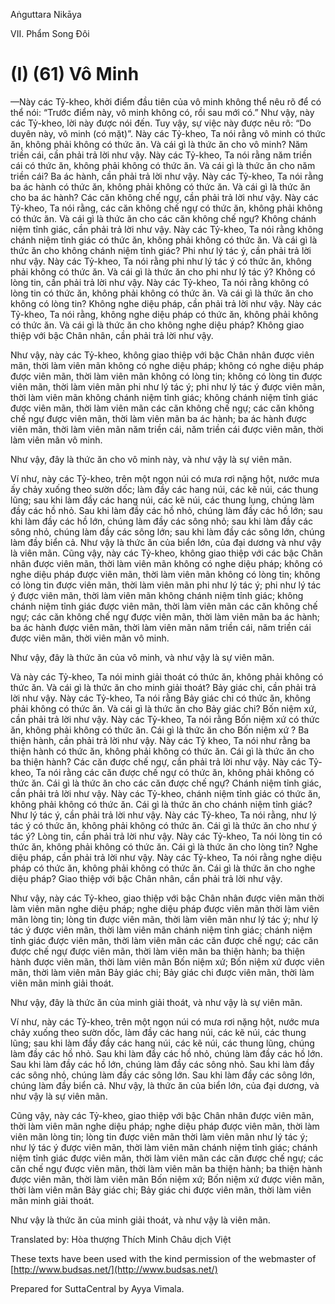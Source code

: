 Aṅguttara Nikāya

VII. Phẩm Song Ðôi

# (I) (61) Vô Minh

—Này các Tỷ-kheo, khởi điểm đầu tiên của vô minh không thể nêu rõ để có thể nói: “Trước điểm này, vô minh không có, rồi sau mới có.” Như vậy, này các Tỷ-kheo, lời này được nói đến. Tuy vậy, sự việc này được nêu rõ: “Do duyên này, vô minh (có mặt)”. Này các Tỷ-kheo, Ta nói rằng vô minh có thức ăn, không phải không có thức ăn. Và cái gì là thức ăn cho vô minh? Năm triền cái, cần phải trả lời như vậy. Này các Tỷ-kheo, Ta nói rằng năm triền cái có thức ăn, không phải không có thức ăn. Và cái gì là thức ăn cho năm triền cái? Ba ác hành, cần phải trả lời như vậy. Này các Tỷ-kheo, Ta nói rằng ba ác hành có thức ăn, không phải không có thức ăn. Và cái gì là thức ăn cho ba ác hành? Các căn không chế ngự, cần phải trả lời như vậy. Này các Tỷ-kheo, Ta nói rằng, các căn không chế ngự có thức ăn, không phải không có thức ăn. Và cái gì là thức ăn cho các căn không chế ngự? Không chánh niệm tỉnh giác, cần phải trả lời như vậy. Này các Tỷ-kheo, Ta nói rằng không chánh niệm tỉnh giác có thức ăn, không phải không có thức ăn. Và cái gì là thức ăn cho không chánh niệm tỉnh giác? Phi như lý tác ý, cần phải trả lời như vậy. Này các Tỷ-kheo, Ta nói rằng phi như lý tác ý có thức ăn, không phải không có thức ăn. Và cái gì là thức ăn cho phi như lý tác ý? Không có lòng tin, cần phải trả lời như vậy. Này các Tỷ-kheo, Ta nói rằng không có lòng tin có thức ăn, không phải không có thức ăn. Và cái gì là thức ăn cho không có lòng tin? Không nghe diệu pháp, cần phải trả lời như vậy. Này các Tỷ-kheo, Ta nói rằng, không nghe diệu pháp có thức ăn, không phải không có thức ăn. Và cái gì là thức ăn cho không nghe diệu pháp? Không giao thiệp với bậc Chân nhân, cần phải trả lời như vậy.

Như vậy, này các Tỷ-kheo, không giao thiệp với bậc Chân nhân được viên mãn, thời làm viên mãn không có nghe diệu pháp; không có nghe diệu pháp được viên mãn, thời làm viên mãn không có lòng tin; không có lòng tin được viên mãn, thời làm viên mãn phi như lý tác ý; phi như lý tác ý được viên mãn, thời làm viên mãn không chánh niệm tỉnh giác; không chánh niệm tỉnh giác được viên mãn, thời làm viên mãn các căn không chế ngự; các căn không chế ngự được viên mãn, thời làm viên mãn ba ác hành; ba ác hành được viên mãn, thời làm viên mãn năm triền cái, năm triền cái được viên mãn, thời làm viên mãn vô minh.

Như vậy, đây là thức ăn cho vô minh này, và như vậy là sự viên mãn.

Ví như, này các Tỷ-kheo, trên một ngọn núi có mưa rơi nặng hột, nước mưa ấy chảy xuống theo sườn dốc; làm đầy các hang núi, các kẽ núi, các thung lũng; sau khi làm đầy các hang núi, các kẽ núi, các thung lụng, chúng làm đầy các hồ nhỏ. Sau khi làm đầy các hồ nhỏ, chúng làm đầy các hồ lớn; sau khi làm đầy các hồ lớn, chúng làm đầy các sông nhỏ; sau khi làm đầy các sông nhỏ, chúng làm đầy các sông lớn; sau khi làm đầy các sông lớn, chúng làm đầy biển cả. Như vậy là thức ăn của biển lớn, của đại dương và như vậy là viên mãn. Cũng vậy, này các Tỷ-kheo, không giao thiệp với các bậc Chân nhân được viên mãn, thời làm viên mãn không có nghe diệu pháp; không có nghe diệu pháp được viên mãn, thời làm viên mãn không có lòng tin; không có lòng tin được viên mãn, thời làm viên mãn phi như lý tác ý; phi như lý tác ý được viên mãn, thời làm viên mãn không chánh niệm tỉnh giác; không chánh niệm tỉnh giác được viên mãn, thời làm viên mãn các căn không chế ngự; các căn không chế ngự được viên mãn, thời làm viên mãn ba ác hành; ba ác hành được viên mãn, thời làm viên mãn năm triền cái, năm triền cái được viên mãn, thời viên mãn vô minh.

Như vậy, đây là thức ăn của vô minh, và như vậy là sự viên mãn.

Và này các Tỷ-kheo, Ta nói minh giải thoát có thức ăn, không phải không có thức ăn. Và cái gì là thức ăn cho minh giải thoát? Bảy giác chi, cần phải trả lời như vậy. Này các Tỷ-kheo, Ta nói rằng Bảy giác chi có thức ăn, không phải không có thức ăn. Và cái gì là thức ăn cho Bảy giác chi? Bốn niệm xứ, cần phải trả lời như vậy. Này các Tỷ-kheo, Ta nói rằng Bốn niệm xứ có thức ăn, không phải không có thức ăn. Cái gì là thức ăn cho Bốn niệm xứ ? Ba thiện hành, cần phải trả lời như vậy. Này các Tỷ kheo, Ta nói như rằng ba thiện hành có thức ăn, không phải không có thức ăn. Cái gì là thức ăn cho ba thiện hành? Các căn được chế ngự, cần phải trả lời như vậy. Này các Tỷ-kheo, Ta nói rằng các căn được chế ngự có thức ăn, không phải không có thức ăn. Cái gì là thức ăn cho các căn được chế ngự? Chánh niệm tỉnh giác, cần phải trả lời như vậy. Này các Tỷ-kheo, chánh niệm tỉnh giác có thức ăn, không phải không có thức ăn. Cái gì là thức ăn cho chánh niệm tỉnh giác? Như lý tác ý, cần phải trả lời như vậy. Này các Tỷ-kheo, Ta nói rằng, như lý tác ý có thức ăn, không phải không có thức ăn. Cái gì là thức ăn cho như ý tác ý? Lòng tin, cần phải trả lời như vậy. Này các Tỷ-kheo, Ta nói lòng tin có thức ăn, không phải không có thức ăn. Cái gì là thức ăn cho lòng tin? Nghe diệu pháp, cần phải trả lời như vậy. Này các Tỷ-kheo, Ta nói rằng nghe diệu pháp có thức ăn, không phải không có thức ăn. Cái gì là thức ăn cho nghe diệu pháp? Giao thiệp với bậc Chân nhân, cần phải trả lời như vậy.

Như vậy, này các Tỷ-kheo, giao thiệp với bậc Chân nhân được viên mãn thời làm viên mãn nghe diệu pháp; nghe diệu pháp được viên mãn thời làm viên mãn lòng tin; lòng tin được viên mãn, thời làm viên mãn như lý tác ý; như lý tác ý được viên mãn, thời làm viên mãn chánh niệm tỉnh giác; chánh niệm tỉnh giác được viên mãn, thời làm viên mãn các căn được chế ngự; các căn được chế ngự được viên mãn, thời làm viên mãn ba thiện hành; ba thiện hành được viên mãn, thời làm viên mãn Bốn niệm xứ; Bốn niệm xứ được viên mãn, thời làm viên mãn Bảy giác chi; Bảy giác chi được viên mãn, thời làm viên mãn minh giải thoát.

Như vậy, đây là thức ăn của minh giải thoát, và như vậy là sự viên mãn.

Ví như, này các Tỷ-kheo, trên một ngọn núi có mưa rơi nặng hột, nước mưa chảy xuống theo sườn dốc, làm đầy các hang núi, các kẽ núi, các thung lũng; sau khi làm đầy đầy các hang núi, các kẽ núi, các thung lũng, chúng làm đầy các hồ nhỏ. Sau khi làm đầy các hồ nhỏ, chúng làm đầy các hồ lớn. Sau khi làm đầy các hồ lớn, chúng làm đầy các sông nhỏ. Sau khi làm đầy các sông nhỏ, chúng làm đầy các sông lớn. Sau khi làm đầy các sông lớn, chúng làm đầy biển cả. Như vậy, là thức ăn của biển lớn, của đại dương, và như vậy là sự viên mãn.

Cũng vậy, này các Tỷ-kheo, giao thiệp với bậc Chân nhân được viên mãn, thời làm viên mãn nghe diệu pháp; nghe diệu pháp được viên mãn, thời làm viên mãn lòng tin; lòng tin được viên mãn thời làm viên mãn như lý tác ý; như lý tác ý được viên mãn, thời làm viên mãn chánh niệm tỉnh giác; chánh niệm tỉnh giác được viên mãn, thời làm viên mãn các căn được chế ngự; các căn chế ngự được viên mãn, thời làm viên mãn ba thiện hành; ba thiện hành được viên mãn, thời làm viên mãn Bốn niệm xứ; Bốn niệm xứ được viên mãn, thời làm viên mãn Bảy giác chi; Bảy giác chi được viên mãn, thời làm viên mãn minh giải thoát.

Như vậy là thức ăn của minh giải thoát, và như vậy là viên mãn.

Translated by: Hòa thượng Thích Minh Châu dịch Việt

These texts have been used with the kind permission of the webmaster of [http://www.budsas.net/](http://www.budsas.net/)

Prepared for SuttaCentral by Ayya Vimala.